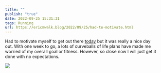 ```yaml
---
title: ""
publish: "true"
date: 2022-09-25 15:31:31
tags: Running
url: https://ericmwalk.blog/2022/09/25/had-to-motivate.html
---
```


Had to motivate myself to get out there [today](http://www.strava.com/activities/7867082176) but it was really a nice day out. With one week to go, a lots of curveballs of life plans have made me worried of my overall goal or fitness. However, so close now I will just get it done with no expectations.


![](https://ericmwalk.blog/uploads/2022/585c14db8b.jpg)